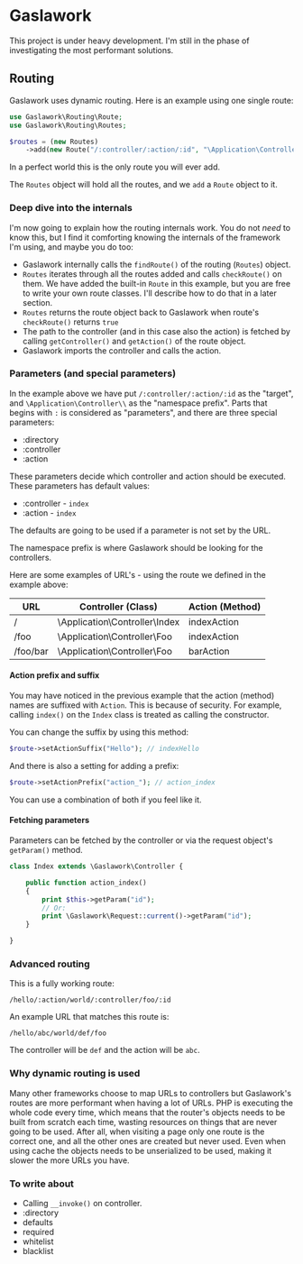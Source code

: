 # Gaslawork

This project is under heavy development. I'm still in the phase of investigating the most performant solutions.

## Routing

Gaslawork uses dynamic routing. Here is an example using one single route:

```php
use Gaslawork\Routing\Route;
use Gaslawork\Routing\Routes;

$routes = (new Routes)
    ->add(new Route("/:controller/:action/:id", "\Application\Controller\\"));
```

In a perfect world this is the only route you will ever add.

The `Routes` object will hold all the routes, and we `add` a `Route` object to it.

### Deep dive into the internals

I'm now going to explain how the routing internals work. You do not _need_ to know this, but I find it comforting knowing the internals of the framework I'm using, and maybe you do too:

- Gaslawork internally calls the `findRoute()` of the routing (`Routes`) object.
- `Routes` iterates through all the routes added and calls `checkRoute()` on them. We have added the built-in `Route` in this example, but you are free to write your own route classes. I'll describe how to do that in a later section.
- `Routes` returns the route object back to Gaslawork when route's `checkRoute()` returns `true`
- The path to the controller (and in this case also the action) is fetched by calling `getController()` and `getAction()` of the route object.
- Gaslawork imports the controller and calls the action.

### Parameters (and special parameters)

In the example above we have put `/:controller/:action/:id` as the "target", and `\Application\Controller\\` as the "namespace prefix". Parts that begins with `:` is considered as "parameters", and there are three special parameters:

- :directory
- :controller
- :action

These parameters decide which controller and action should be executed. These parameters has default values:

- :controller - `index`
- :action - `index`

The defaults are going to be used if a parameter is not set by the URL. 

The namespace prefix is where Gaslawork should be looking for the controllers.

Here are some examples of URL's - using the route we defined in the example above:

URL                       | Controller (Class)               | Action (Method)
--                        | --                               | --
/                         | \Application\Controller\Index    | indexAction 
/foo                      | \Application\Controller\Foo      | indexAction 
/foo/bar                  | \Application\Controller\Foo      | barAction 

#### Action prefix and suffix

You may have noticed in the previous example that the action (method) names are suffixed with `Action`. This is because of security. For example, calling `index()` on the `Index` class is treated as calling the constructor.

You can change the suffix by using this method:

```php
$route->setActionSuffix("Hello"); // indexHello
```

And there is also a setting for adding a prefix:

```php
$route->setActionPrefix("action_"); // action_index
```

You can use a combination of both if you feel like it.

#### Fetching parameters

Parameters can be fetched by the controller or via the request object's `getParam()` method.

```php
class Index extends \Gaslawork\Controller {

    public function action_index()
    {
        print $this->getParam("id");
        // Or:
        print \Gaslawork\Request::current()->getParam("id");
    }

}
```

### Advanced routing

This is a fully working route:

`/hello/:action/world/:controller/foo/:id`

An example URL that matches this route is:

`/hello/abc/world/def/foo`

The controller will be `def` and the action will be `abc`.

### Why dynamic routing is used

Many other frameworks choose to map URLs to controllers but Gaslawork's routes are more performant when having a lot of URLs. PHP is executing the whole code every time, which means that the router's objects needs to be built from scratch each time, wasting resources on things that are never going to be used. After all, when visiting a page only one route is the correct one, and all the other ones are created but never used. Even when using cache the objects needs to be unserialized to be used, making it slower the more URLs you have.

### To write about

* Calling `__invoke()` on controller.
* :directory
* defaults
* required
* whitelist
* blacklist